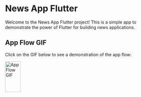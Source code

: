 # News App Flutter

Welcome to the News App Flutter project! This is a simple app to demonstrate the power of Flutter for building news applications.

## App Flow GIF

Click on the GIF below to see a demonstration of the app flow:

<img src="https://github.com/sahildev001/news_app_flutter/raw/main/docs/app_flow.gif" alt="App Flow GIF" width="50" height="100">
